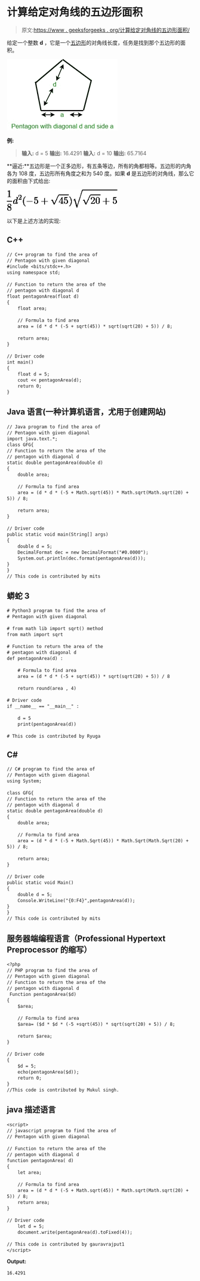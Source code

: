 # 计算给定对角线的五边形面积

> 原文:[https://www . geeksforgeeks . org/计算给定对角线的五边形面积/](https://www.geeksforgeeks.org/calculate-area-of-pentagon-with-given-diagonal/)

给定一个整数 **d** ，它是一个[五边形](https://en.wikipedia.org/wiki/Pentagon)的对角线长度，任务是找到那个五边形的面积。

![pentagon](img/ecfc1b80475954a557f52becf70e2c3c.png)

**例:**

> **输入:** d = 5
> **输出:** 16.4291
> **输入:** d = 10
> **输出:** 65.7164

**逼近:**五边形是一个正多边形，有五条等边，所有的角都相等。五边形的内角各为 108 度，五边形所有角度之和为 540 度。如果 **d** 是五边形的对角线，那么它的面积由下式给出:

![$ \frac{1}{8} {d^2 (-5+ \sqrt{45})\sqrt{ \sqrt{20} + 5 } } $   ](img/9d563e13bb8f1abc29746d53b6104aa2.png "Rendered by QuickLaTeX.com")

以下是上述方法的实现:

## C++

```
// C++ program to find the area of
// Pentagon with given diagonal
#include <bits/stdc++.h>
using namespace std;

// Function to return the area of the
// pentagon with diagonal d
float pentagonArea(float d)
{
    float area;

    // Formula to find area
    area = (d * d * (-5 + sqrt(45)) * sqrt(sqrt(20) + 5)) / 8;

    return area;
}

// Driver code
int main()
{
    float d = 5;
    cout << pentagonArea(d);
    return 0;
}
```

## Java 语言(一种计算机语言，尤用于创建网站)

```
// Java program to find the area of
// Pentagon with given diagonal
import java.text.*;
class GFG{
// Function to return the area of the
// pentagon with diagonal d
static double pentagonArea(double d)
{
    double area;

    // Formula to find area
    area = (d * d * (-5 + Math.sqrt(45)) * Math.sqrt(Math.sqrt(20) + 5)) / 8;

    return area;
}

// Driver code
public static void main(String[] args)
{
    double d = 5;
    DecimalFormat dec = new DecimalFormat("#0.0000");
    System.out.println(dec.format(pentagonArea(d)));
}
}
// This code is contributed by mits
```

## 蟒蛇 3

```
# Python3 program to find the area of
# Pentagon with given diagonal

# from math lib import sqrt() method
from math import sqrt

# Function to return the area of the
# pentagon with diagonal d
def pentagonArea(d) :

    # Formula to find area
    area = (d * d * (-5 + sqrt(45)) * sqrt(sqrt(20) + 5)) / 8

    return round(area , 4)

# Driver code
if __name__ == "__main__" :

    d = 5
    print(pentagonArea(d))

# This code is contributed by Ryuga
```

## C#

```
// C# program to find the area of
// Pentagon with given diagonal
using System;

class GFG{
// Function to return the area of the
// pentagon with diagonal d
static double pentagonArea(double d)
{
    double area;

    // Formula to find area
    area = (d * d * (-5 + Math.Sqrt(45)) * Math.Sqrt(Math.Sqrt(20) + 5)) / 8;

    return area;
}

// Driver code
public static void Main()
{
    double d = 5;
    Console.WriteLine("{0:F4}",pentagonArea(d));
}
}
// This code is contributed by mits
```

## 服务器端编程语言（Professional Hypertext Preprocessor 的缩写）

```
<?php
// PHP program to find the area of
// Pentagon with given diagonal
// Function to return the area of the
// pentagon with diagonal d
 Function pentagonArea($d)
{
    $area;

    // Formula to find area
    $area= ($d * $d * (-5 +sqrt(45)) * sqrt(sqrt(20) + 5)) / 8;

    return $area;
}

// Driver code
{
    $d = 5;
    echo(pentagonArea($d));
    return 0;
}
//This code is contributed by Mukul singh.
```

## java 描述语言

```
<script>
// javascript program to find the area of
// Pentagon with given diagonal

// Function to return the area of the
// pentagon with diagonal d
function pentagonArea( d)
{
    let area;

    // Formula to find area
    area = (d * d * (-5 + Math.sqrt(45)) * Math.sqrt(Math.sqrt(20) + 5)) / 8;
    return area;
}

// Driver code
    let d = 5;
    document.write(pentagonArea(d).toFixed(4));

// This code is contributed by gauravrajput1
</script>
```

**Output:** 

```
16.4291
```
